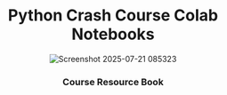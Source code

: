 <div align='center'>
<h1>Python Crash Course Colab Notebooks</h1>
</div>
<div align='center'>
  
  ![Screenshot 2025-07-21 085323](https://github.com/user-attachments/assets/2bd1ecbe-ea09-4631-8fc2-6744b3c2962c)
</div>

<div align='center'>
  <h3 >Course Resource Book</h3>
</div>
